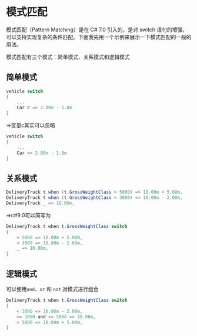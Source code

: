 # 模式匹配

模式匹配（Pattern Matching）是在 C# 7.0 引入的，是对 switch 语句的增强，可以支持实现复杂的条件匹配。下面我先用一个示例来展示一下模式匹配的一般的用法。

模式匹配有三个模式：简单模式、关系模式和逻辑模式

## 简单模式

```cs
vehicle switch
{
    ...
    Car c => 2.00m - 1.0m
}
```

=>变量c其实可以忽略

```cs
vehicle switch
{
    ...
    Car => 2.00m - 1.0m
}
```

## 关系模式

```cs
DeliveryTruck t when (t.GrossWeightClass > 5000) => 10.00m + 5.00m,
DeliveryTruck t when (t.GrossWeightClass < 3000) => 10.00m - 2.00m,
DeliveryTruck _ => 10.00m,
```

=>c#9.0可以简写为

```cs
DeliveryTruck t when t.GrossWeightClass switch
{
    > 5000 => 10.00m + 5.00m,
    < 3000 => 10.00m - 2.00m,
    _ => 10.00m,
}
```

## 逻辑模式

可以使用`and`、`or` 和 `not` 对模式进行组合

```cs
DeliveryTruck t when t.GrossWeightClass switch
{
    < 3000 => 10.00m - 2.00m,
    >= 3000 and <= 5000 => 10.00m,
    > 5000 => 10.00m + 5.00m,
}
```

